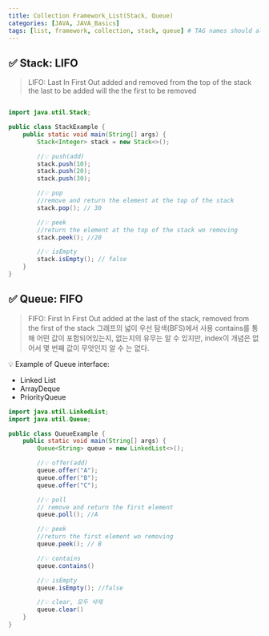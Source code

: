 ```yaml
---
title: Collection Framework_List(Stack, Queue)
categories: [JAVA, JAVA_Basics]
tags: [list, framework, collection, stack, queue] # TAG names should always be lowercase
---
```


## ✅ Stack: LIFO

> LIFO: Last In First Out
> added and removed from the top of the stack
> the last to be added will the the first to be removed

```java

import java.util.Stack;

public class StackExample {
    public static void main(String[] args) {
        Stack<Integer> stack = new Stack<>();

        //💡 push(add)
        stack.push(10);
        stack.push(20);
        stack.push(30);

        //💡 pop
        //remove and return the element at the top of the stack
        stack.pop(); // 30

        //💡 peek
        //return the element at the top of the stack wo removing
        stack.peek(); //20

        //💡 isEmpty
        stack.isEmpty(); // false
    }
}
```

## ✅ Queue: FIFO

> FIFO: First In First Out
> added at the last of the stack, removed from the first of the stack
> 그래프의 넓이 우선 탐색(BFS)에서 사용
> contains를 통해 어떤 값이 포함되어있는지, 없는지의 유무는 알 수 있지만, index이 개념은 없어서 몇 번째 값이 무엇인지 알 수 는 없다.

💡 Example of Queue interface: <br>

- Linked List <br>
- ArrayDeque <br>
- PriorityQueue <br>

```java
import java.util.LinkedList;
import java.util.Queue;

public class QueueExample {
    public static void main(String[] args) {
        Queue<String> queue = new LinkedList<>();

        //💡 offer(add)
        queue.offer("A");
        queue.offer("B");
        queue.offer("C");

        //💡 poll
        // remove and return the first element
        queue.poll(); //A

        //💡 peek
        //return the first element wo removing
        queue.peek(); // B

        //💡 contains
        queue.contains()

        //💡 isEmpty
        queue.isEmpty(); //false

        //💡 clear, 모두 삭제
        queue.clear()
    }
}

```
